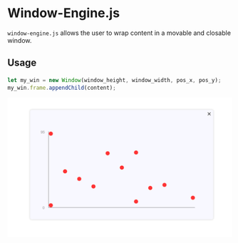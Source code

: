 # Window-Engine.js

`window-engine.js` allows the user to wrap content in a movable and closable window.

## Usage

```javascript
let my_win = new Window(window_height, window_width, pos_x, pos_y);
my_win.frame.appendChild(content);
```

![example window](window_engine_showcase.png)